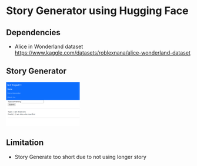 # Story Generator using Hugging Face


## Dependencies 
- Alice in Wonderland dataset https://www.kaggle.com/datasets/roblexnana/alice-wonderland-dataset

## Story Generator
<img src = "./figures/01-Alice.png" width=200>

## Limitation
- Story Generate too short due to not using longer story
